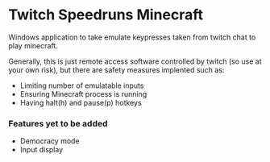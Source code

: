 # Twitch Speedruns Minecraft

Windows application to take emulate keypresses taken from twitch chat to play minecraft.

Generally, this is just remote access software controlled by twitch (so use at your own risk), but there are safety measures implented such as:
- Limiting number of emulatable inputs
- Ensuring Minecraft process is running
- Having halt(h) and pause(p) hotkeys


### Features yet to be added
- Democracy mode
- Input display
